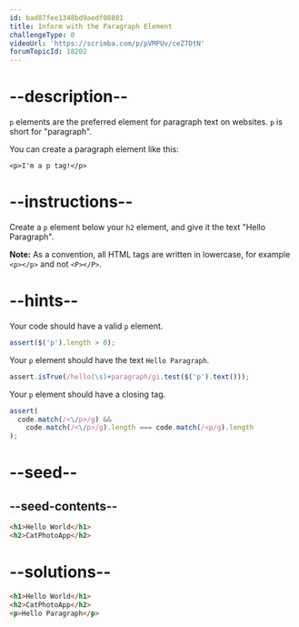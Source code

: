 ```yaml
---
id: bad87fee1348bd9aedf08801
title: Inform with the Paragraph Element
challengeType: 0
videoUrl: 'https://scrimba.com/p/pVMPUv/ceZ7DtN'
forumTopicId: 18202
---
```


# --description--

`p` elements are the preferred element for paragraph text on websites. `p` is short for "paragraph".

You can create a paragraph element like this:

`<p>I'm a p tag!</p>`

# --instructions--

Create a `p` element below your `h2` element, and give it the text "Hello Paragraph".

**Note:** As a convention, all HTML tags are written in lowercase, for example `<p></p>` and not `<P></P>`.

# --hints--

Your code should have a valid `p` element.

```js
assert($('p').length > 0);
```

Your `p` element should have the text `Hello Paragraph`.

```js
assert.isTrue(/hello(\s)+paragraph/gi.test($('p').text()));
```

Your `p` element should have a closing tag.

```js
assert(
  code.match(/<\/p>/g) &&
    code.match(/<\/p>/g).length === code.match(/<p/g).length
);
```

# --seed--

## --seed-contents--

```html
<h1>Hello World</h1>
<h2>CatPhotoApp</h2>
```

# --solutions--

```html
<h1>Hello World</h1>
<h2>CatPhotoApp</h2>
<p>Hello Paragraph</p>
```